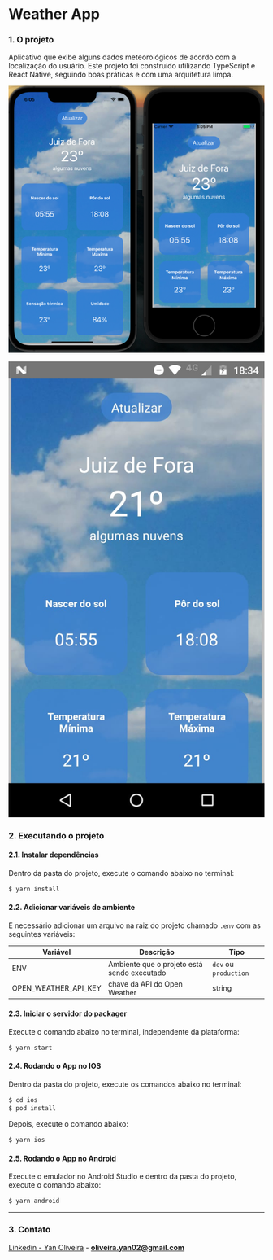 # Weather App

### 1. O projeto

Aplicativo que exibe alguns dados meteorológicos de acordo com a localização do usuário.
Este projeto foi construído utilizando TypeScript e React Native, seguindo boas práticas e com uma arquitetura limpa.

![Ios screen captures](readmeImages/iosScreen.png)

![Android screen captures](readmeImages/androidScreen.png)

### 2. Executando o projeto

#### 2.1. Instalar dependências

Dentro da pasta do projeto, execute o comando abaixo no terminal:

```bash
$ yarn install
```

#### 2.2. Adicionar variáveis de ambiente

É necessário adicionar um arquivo na raiz do projeto chamado `.env` com as seguintes variáveis:

| Variável | Descrição | Tipo |
|--|--|--|
| ENV | Ambiente que o projeto está sendo executado | `dev` ou `production` |
| OPEN_WEATHER_API_KEY | chave da API do Open Weather | string |


#### 2.3. Iniciar o servidor do packager

Execute o comando abaixo no terminal, independente da plataforma:
```bash
$ yarn start
```

#### 2.4. Rodando o App no IOS

Dentro da pasta do projeto, execute os comandos abaixo no terminal:
```bash
$ cd ios
$ pod install
```

Depois, execute o comando abaixo:
```bash
$ yarn ios
```

#### 2.5. Rodando o App no Android

Execute o emulador no Android Studio e dentro da pasta do projeto, execute o comando abaixo:

```bash
$ yarn android
```

---

### 3. Contato

[Linkedin - Yan Oliveira](https://linkedin.com/in/yloliveira) - **oliveira.yan02@gmail.com**

